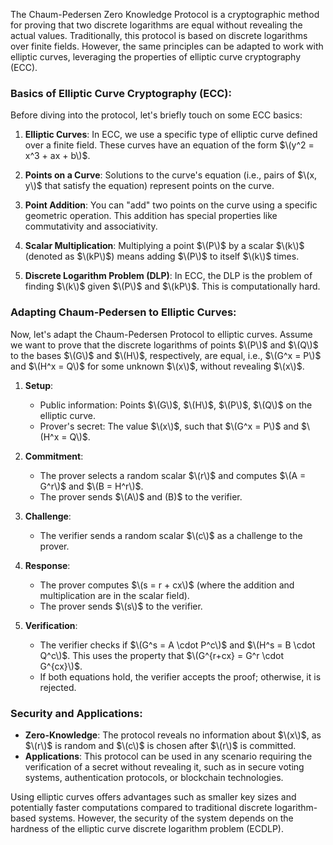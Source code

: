 The Chaum-Pedersen Zero Knowledge Protocol is a cryptographic method for proving that two discrete logarithms are equal without revealing the actual values. Traditionally, this protocol is based on discrete logarithms over finite fields. However, the same principles can be adapted to work with elliptic curves, leveraging the properties of elliptic curve cryptography (ECC).

### Basics of Elliptic Curve Cryptography (ECC):

Before diving into the protocol, let's briefly touch on some ECC basics:

1. **Elliptic Curves**: In ECC, we use a specific type of elliptic curve defined over a finite field. These curves have an equation of the form $\(y^2 = x^3 + ax + b\)$.

2. **Points on a Curve**: Solutions to the curve's equation (i.e., pairs of $\(x, y\)$ that satisfy the equation) represent points on the curve.

3. **Point Addition**: You can "add" two points on the curve using a specific geometric operation. This addition has special properties like commutativity and associativity.

4. **Scalar Multiplication**: Multiplying a point $\(P\)$ by a scalar $\(k\)$ (denoted as $\(kP\)$) means adding $\(P\)$ to itself $\(k\)$ times.

5. **Discrete Logarithm Problem (DLP)**: In ECC, the DLP is the problem of finding $\(k\)$ given $\(P\)$ and $\(kP\)$. This is computationally hard.

### Adapting Chaum-Pedersen to Elliptic Curves:

Now, let's adapt the Chaum-Pedersen Protocol to elliptic curves. Assume we want to prove that the discrete logarithms of points $\(P\)$ and $\(Q\)$ to the bases $\(G\)$ and $\(H\)$, respectively, are equal, i.e., $\(G^x = P\)$ and $\(H^x = Q\)$ for some unknown $\(x\)$, without revealing $\(x\)$.

1. **Setup**: 
   - Public information: Points $\(G\)$, $\(H\)$, $\(P\)$, $\(Q\)$ on the elliptic curve.
   - Prover's secret: The value $\(x\)$, such that $\(G^x = P\)$ and $\(H^x = Q\)$.

2. **Commitment**:
   - The prover selects a random scalar $\(r\)$ and computes $\(A = G^r\)$ and $\(B = H^r\)$.
   - The prover sends $\(A\)$ and \(B\)$ to the verifier.

3. **Challenge**:
   - The verifier sends a random scalar $\(c\)$ as a challenge to the prover.

4. **Response**:
   - The prover computes $\(s = r + cx\)$ (where the addition and multiplication are in the scalar field).
   - The prover sends $\(s\)$ to the verifier.

5. **Verification**:
   - The verifier checks if $\(G^s = A \cdot P^c\)$ and $\(H^s = B \cdot Q^c\)$. This uses the property that $\(G^{r+cx} = G^r \cdot G^{cx}\)$.
   - If both equations hold, the verifier accepts the proof; otherwise, it is rejected.

### Security and Applications:

- **Zero-Knowledge**: The protocol reveals no information about $\(x\)$, as $\(r\)$ is random and $\(c\)$ is chosen after $\(r\)$ is committed.
- **Applications**: This protocol can be used in any scenario requiring the verification of a secret without revealing it, such as in secure voting systems, authentication protocols, or blockchain technologies.

Using elliptic curves offers advantages such as smaller key sizes and potentially faster computations compared to traditional discrete logarithm-based systems. However, the security of the system depends on the hardness of the elliptic curve discrete logarithm problem (ECDLP).